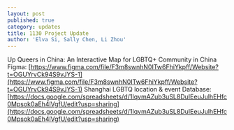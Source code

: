 ```yaml
---
layout: post
published: true
category: updates
title: 1130 Project Update
author: 'Elva Si, Sally Chen, Li Zhou'
---
```

Up Queers in China: An Interactive Map for LGBTQ+ Community in China
Figma: [https://www.figma.com/file/F3m8swnhN0ITw6FhiYkpff/Website?t=OGUYrvCk94S9vJYS-1](https://www.figma.com/file/F3m8swnhN0ITw6FhiYkpff/Website?t=OGUYrvCk94S9vJYS-1)
Shanghai LGBTQ location & event Database: [https://docs.google.com/spreadsheets/d/1IqvmAZub3uSL8DuIEeuJulhEHfc0Mpsok0aEh4lVgfU/edit?usp=sharing](https://docs.google.com/spreadsheets/d/1IqvmAZub3uSL8DuIEeuJulhEHfc0Mpsok0aEh4lVgfU/edit?usp=sharing)
